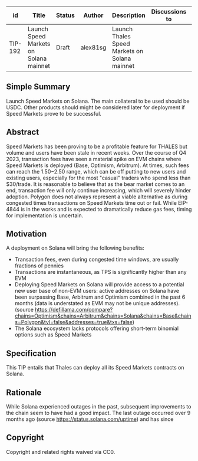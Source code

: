 
| id | Title | Status | Author | Description | Discussions to | Created |
| ----------- | ----------- | ----------- | ----------- | ----------- | ----------- | ----------- |
| TIP-192 |Launch Speed Markets on Solana mainnet | Draft | alex81sg |Launch Thales Speed Markets on Solana mainnet |  | 2023-12-11
 
## Simple Summary
Launch Speed Markets on Solana. The main collateral to be used should be USDC. Other products should might be considered later for deployment if Speed Markets prove to be successful.   

## Abstract
Speed Markets has been proving to be a profitable feature for THALES but volume and users have been stale in recent weeks.
Over the course of Q4 2023, transaction fees have seen a material spike on EVM chains where Speed Markets is deployed (Base, Optimism, Arbitrum). 
At times, such fees can reach the $1.50-$2.50 range, which can be off putting to new users and existing users, especially for the most "casual" traders who spend less than $30/trade. It is reasonable to believe that as the bear market comes to an end, transaction fee will only continue increasing, which will severely hinder adoption.
Polygon does not always represent a viable alternative as during congested times transactions on Speed Markets time out or fail.
While EIP-4844 is in the works and is expected to dramatically reduce gas fees, timing for implementation is uncertain.

## Motivation
A deployment on Solana will bring the following benefits:
* Transaction fees, even during congested time windows, are usually fractions of pennies
* Transactions are instantaneous, as TPS is significantly higher than any EVM
* Deploying Speed Markets on Solana will provide access to a potential new user base of non-EVM users: active addresses on Solana have been surpassing Base, Arbitrum and Optimism combined in the past 6 months (data is understated as EVM may not be unique addresses). (source https://defillama.com/compare?chains=Optimism&chains=Arbitrum&chains=Solana&chains=Base&chains=Polygon&tvl=false&addresses=true&txs=false)
* The Solana ecosystem lacks protocols offering short-term binomial options such as Speed Markets

## Specification
This TIP entails that Thales can deploy all its Speed Markets contracts on Solana. 

## Rationale
While Solana experienced outages in the past, subsequent improvements to the chain seem to have had a good impact. The last outage occurred over 9 months ago (source https://status.solana.com/uptime) and has since 

## Copyright
 
Copyright and related rights waived via CC0.

